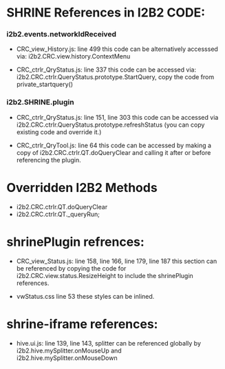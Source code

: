  
# SHRINE References in I2B2 CODE:

### 	i2b2.events.networkIdReceived
- CRC_view_History.js: line 499
this code can be alternatively accesssed via: i2b2.CRC.view.history.ContextMenu

- CRC_ctrlr_QryStatus.js: line 337
this code can be accessed via: i2b2.CRC.ctrlr.QueryStatus.prototype.StartQuery, copy the code from private_startquery()

### i2b2.SHRINE.plugin 
- CRC_ctrlr_QryStatus.js: line 151, line 303
this code can be accessed via i2b2.CRC.ctrlr.QueryStatus.prototype.refreshStatus (you can copy existing code and override it.)

- CRC_ctrlr_QryTool.js: line 64
this code can be accessed by making a copy of i2b2.CRC.ctrlr.QT.doQueryClear and calling it after or before referencing the plugin.

# Overridden I2B2 Methods
- i2b2.CRC.ctrlr.QT.doQueryClear
- i2b2.CRC.ctrlr.QT._queryRun;

# shrinePlugin refrences:
- CRC_view_Status.js: line 158, line 166, line 179, line 187
this section can be referenced by copying the code for i2b2.CRC.view.status.ResizeHeight to include the shrinePlugin references.

- vwStatus.css line 53
these styles can be inlined.

# shrine-iframe references:
- hive.ui.js: line 139, line 143,  splitter can be referenced globally by i2b2.hive.mySplitter.onMouseUp and i2b2.hive.mySplitter.onMouseDown



